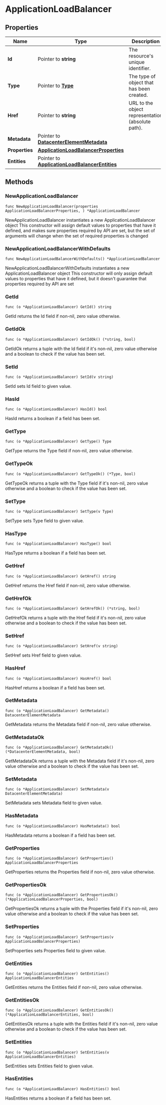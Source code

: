 # ApplicationLoadBalancer

## Properties

|Name | Type | Description | Notes|
|------------ | ------------- | ------------- | -------------|
|**Id** | Pointer to **string** | The resource&#39;s unique identifier. | [optional] [readonly] |
|**Type** | Pointer to [**Type**](Type.md) | The type of object that has been created. | [optional] |
|**Href** | Pointer to **string** | URL to the object representation (absolute path). | [optional] [readonly] |
|**Metadata** | Pointer to [**DatacenterElementMetadata**](DatacenterElementMetadata.md) |  | [optional] |
|**Properties** | [**ApplicationLoadBalancerProperties**](ApplicationLoadBalancerProperties.md) |  | |
|**Entities** | Pointer to [**ApplicationLoadBalancerEntities**](ApplicationLoadBalancerEntities.md) |  | [optional] |

## Methods

### NewApplicationLoadBalancer

`func NewApplicationLoadBalancer(properties ApplicationLoadBalancerProperties, ) *ApplicationLoadBalancer`

NewApplicationLoadBalancer instantiates a new ApplicationLoadBalancer object
This constructor will assign default values to properties that have it defined,
and makes sure properties required by API are set, but the set of arguments
will change when the set of required properties is changed

### NewApplicationLoadBalancerWithDefaults

`func NewApplicationLoadBalancerWithDefaults() *ApplicationLoadBalancer`

NewApplicationLoadBalancerWithDefaults instantiates a new ApplicationLoadBalancer object
This constructor will only assign default values to properties that have it defined,
but it doesn't guarantee that properties required by API are set

### GetId

`func (o *ApplicationLoadBalancer) GetId() string`

GetId returns the Id field if non-nil, zero value otherwise.

### GetIdOk

`func (o *ApplicationLoadBalancer) GetIdOk() (*string, bool)`

GetIdOk returns a tuple with the Id field if it's non-nil, zero value otherwise
and a boolean to check if the value has been set.

### SetId

`func (o *ApplicationLoadBalancer) SetId(v string)`

SetId sets Id field to given value.

### HasId

`func (o *ApplicationLoadBalancer) HasId() bool`

HasId returns a boolean if a field has been set.

### GetType

`func (o *ApplicationLoadBalancer) GetType() Type`

GetType returns the Type field if non-nil, zero value otherwise.

### GetTypeOk

`func (o *ApplicationLoadBalancer) GetTypeOk() (*Type, bool)`

GetTypeOk returns a tuple with the Type field if it's non-nil, zero value otherwise
and a boolean to check if the value has been set.

### SetType

`func (o *ApplicationLoadBalancer) SetType(v Type)`

SetType sets Type field to given value.

### HasType

`func (o *ApplicationLoadBalancer) HasType() bool`

HasType returns a boolean if a field has been set.

### GetHref

`func (o *ApplicationLoadBalancer) GetHref() string`

GetHref returns the Href field if non-nil, zero value otherwise.

### GetHrefOk

`func (o *ApplicationLoadBalancer) GetHrefOk() (*string, bool)`

GetHrefOk returns a tuple with the Href field if it's non-nil, zero value otherwise
and a boolean to check if the value has been set.

### SetHref

`func (o *ApplicationLoadBalancer) SetHref(v string)`

SetHref sets Href field to given value.

### HasHref

`func (o *ApplicationLoadBalancer) HasHref() bool`

HasHref returns a boolean if a field has been set.

### GetMetadata

`func (o *ApplicationLoadBalancer) GetMetadata() DatacenterElementMetadata`

GetMetadata returns the Metadata field if non-nil, zero value otherwise.

### GetMetadataOk

`func (o *ApplicationLoadBalancer) GetMetadataOk() (*DatacenterElementMetadata, bool)`

GetMetadataOk returns a tuple with the Metadata field if it's non-nil, zero value otherwise
and a boolean to check if the value has been set.

### SetMetadata

`func (o *ApplicationLoadBalancer) SetMetadata(v DatacenterElementMetadata)`

SetMetadata sets Metadata field to given value.

### HasMetadata

`func (o *ApplicationLoadBalancer) HasMetadata() bool`

HasMetadata returns a boolean if a field has been set.

### GetProperties

`func (o *ApplicationLoadBalancer) GetProperties() ApplicationLoadBalancerProperties`

GetProperties returns the Properties field if non-nil, zero value otherwise.

### GetPropertiesOk

`func (o *ApplicationLoadBalancer) GetPropertiesOk() (*ApplicationLoadBalancerProperties, bool)`

GetPropertiesOk returns a tuple with the Properties field if it's non-nil, zero value otherwise
and a boolean to check if the value has been set.

### SetProperties

`func (o *ApplicationLoadBalancer) SetProperties(v ApplicationLoadBalancerProperties)`

SetProperties sets Properties field to given value.


### GetEntities

`func (o *ApplicationLoadBalancer) GetEntities() ApplicationLoadBalancerEntities`

GetEntities returns the Entities field if non-nil, zero value otherwise.

### GetEntitiesOk

`func (o *ApplicationLoadBalancer) GetEntitiesOk() (*ApplicationLoadBalancerEntities, bool)`

GetEntitiesOk returns a tuple with the Entities field if it's non-nil, zero value otherwise
and a boolean to check if the value has been set.

### SetEntities

`func (o *ApplicationLoadBalancer) SetEntities(v ApplicationLoadBalancerEntities)`

SetEntities sets Entities field to given value.

### HasEntities

`func (o *ApplicationLoadBalancer) HasEntities() bool`

HasEntities returns a boolean if a field has been set.



